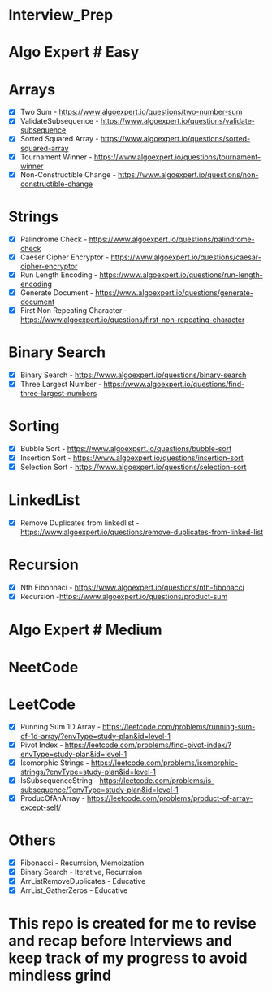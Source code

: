 # Interview_Prep

<!-- - [ ] Placeholder - -->

# Algo Expert # Easy

# Arrays

- [x] Two Sum - https://www.algoexpert.io/questions/two-number-sum
- [x] ValidateSubsequence - https://www.algoexpert.io/questions/validate-subsequence
- [x] Sorted Squared Array - https://www.algoexpert.io/questions/sorted-squared-array
- [x] Tournament Winner - https://www.algoexpert.io/questions/tournament-winner
- [x] Non-Constructible Change - https://www.algoexpert.io/questions/non-constructible-change

# Strings

- [x] Palindrome Check - https://www.algoexpert.io/questions/palindrome-check
- [x] Caeser Cipher Encryptor - https://www.algoexpert.io/questions/caesar-cipher-encryptor
- [x] Run Length Encoding - https://www.algoexpert.io/questions/run-length-encoding
- [x] Generate Document - https://www.algoexpert.io/questions/generate-document
- [x] First Non Repeating Character - https://www.algoexpert.io/questions/first-non-repeating-character

# Binary Search

- [x] Binary Search - https://www.algoexpert.io/questions/binary-search
- [x] Three Largest Number - https://www.algoexpert.io/questions/find-three-largest-numbers

# Sorting

- [x] Bubble Sort - https://www.algoexpert.io/questions/bubble-sort
- [x] Insertion Sort - https://www.algoexpert.io/questions/insertion-sort
- [x] Selection Sort - https://www.algoexpert.io/questions/selection-sort

# LinkedList

- [x] Remove Duplicates from linkedlist - https://www.algoexpert.io/questions/remove-duplicates-from-linked-list

# Recursion

- [x] Nth Fibonnaci - https://www.algoexpert.io/questions/nth-fibonacci
- [x] Recursion -https://www.algoexpert.io/questions/product-sum

# Algo Expert # Medium

# NeetCode

# LeetCode

- [x] Running Sum 1D Array - https://leetcode.com/problems/running-sum-of-1d-array/?envType=study-plan&id=level-1
- [x] Pivot Index - https://leetcode.com/problems/find-pivot-index/?envType=study-plan&id=level-1
- [x] Isomorphic Strings - https://leetcode.com/problems/isomorphic-strings/?envType=study-plan&id=level-1
- [x] IsSubsequenceString - https://leetcode.com/problems/is-subsequence/?envType=study-plan&id=level-1
- [x] ProducOfAnArray - https://leetcode.com/problems/product-of-array-except-self/

# Others

- [x] Fibonacci - Recurrsion, Memoization
- [x] Binary Search - Iterative, Recurrsion
- [x] ArrListRemoveDuplicates - Educative
- [x] ArrList_GatherZeros - Educative

# This repo is created for me to revise and recap before Interviews and keep track of my progress to avoid mindless grind

